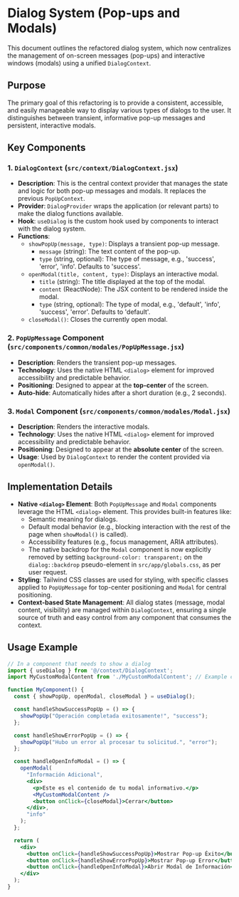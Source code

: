 # Dialog System (Pop-ups and Modals)

This document outlines the refactored dialog system, which now centralizes the management of on-screen messages (pop-ups) and interactive windows (modals) using a unified `DialogContext`.

## Purpose

The primary goal of this refactoring is to provide a consistent, accessible, and easily manageable way to display various types of dialogs to the user. It distinguishes between transient, informative pop-up messages and persistent, interactive modals.

## Key Components

### 1. `DialogContext` (`src/context/DialogContext.jsx`)

- **Description**: This is the central context provider that manages the state and logic for both pop-up messages and modals. It replaces the previous `PopUpContext`.
- **Provider**: `DialogProvider` wraps the application (or relevant parts) to make the dialog functions available.
- **Hook**: `useDialog` is the custom hook used by components to interact with the dialog system.
- **Functions**:
    - `showPopUp(message, type)`: Displays a transient pop-up message.
        - `message` (string): The text content of the pop-up.
        - `type` (string, optional): The type of message, e.g., 'success', 'error', 'info'. Defaults to 'success'.
    - `openModal(title, content, type)`: Displays an interactive modal.
        - `title` (string): The title displayed at the top of the modal.
        - `content` (ReactNode): The JSX content to be rendered inside the modal.
        - `type` (string, optional): The type of modal, e.g., 'default', 'info', 'success', 'error'. Defaults to 'default'.
    - `closeModal()`: Closes the currently open modal.

### 2. `PopUpMessage` Component (`src/components/common/modales/PopUpMessage.jsx`)

- **Description**: Renders the transient pop-up messages.
- **Technology**: Uses the native HTML `<dialog>` element for improved accessibility and predictable behavior.
- **Positioning**: Designed to appear at the **top-center** of the screen.
- **Auto-hide**: Automatically hides after a short duration (e.g., 2 seconds).

### 3. `Modal` Component (`src/components/common/modales/Modal.jsx`)

- **Description**: Renders the interactive modals.
- **Technology**: Uses the native HTML `<dialog>` element for improved accessibility and predictable behavior.
- **Positioning**: Designed to appear at the **absolute center** of the screen.
- **Usage**: Used by `DialogContext` to render the content provided via `openModal()`.

## Implementation Details

- **Native `<dialog>` Element**: Both `PopUpMessage` and `Modal` components leverage the HTML `<dialog>` element. This provides built-in features like:
    - Semantic meaning for dialogs.
    - Default modal behavior (e.g., blocking interaction with the rest of the page when `showModal()` is called).
    - Accessibility features (e.g., focus management, ARIA attributes).
    - The native backdrop for the `Modal` component is now explicitly removed by setting `background-color: transparent;` on the `dialog::backdrop` pseudo-element in `src/app/globals.css`, as per user request.
- **Styling**: Tailwind CSS classes are used for styling, with specific classes applied to `PopUpMessage` for top-center positioning and `Modal` for central positioning.
- **Context-based State Management**: All dialog states (message, modal content, visibility) are managed within `DialogContext`, ensuring a single source of truth and easy control from any component that consumes the context.

## Usage Example

```jsx
// In a component that needs to show a dialog
import { useDialog } from '@/context/DialogContext';
import MyCustomModalContent from './MyCustomModalContent'; // Example content for a modal

function MyComponent() {
  const { showPopUp, openModal, closeModal } = useDialog();

  const handleShowSuccessPopUp = () => {
    showPopUp("Operación completada exitosamente!", "success");
  };

  const handleShowErrorPopUp = () => {
    showPopUp("Hubo un error al procesar tu solicitud.", "error");
  };

  const handleOpenInfoModal = () => {
    openModal(
      "Información Adicional",
      <div>
        <p>Este es el contenido de tu modal informativo.</p>
        <MyCustomModalContent />
        <button onClick={closeModal}>Cerrar</button>
      </div>,
      "info"
    );
  };

  return (
    <div>
      <button onClick={handleShowSuccessPopUp}>Mostrar Pop-up Éxito</button>
      <button onClick={handleShowErrorPopUp}>Mostrar Pop-up Error</button>
      <button onClick={handleOpenInfoModal}>Abrir Modal de Información</button>
    </div>
  );
}
